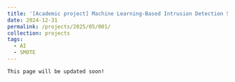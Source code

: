 ```yaml
---
title: '[Academic project] Machine Learning-Based Intrusion Detection System for Minority/Rare-Class Attacks '
date: 2024-12-31
permalink: /projects/2025/05/001/
collection: projects
tags:
  - AI
  - SMOTE
---
```


`This page will be updated soon!`